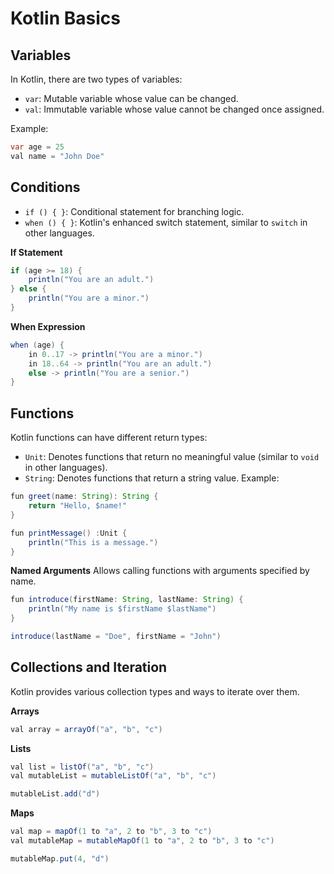# Kotlin Basics

## Variables

In Kotlin, there are two types of variables:

- `var`: Mutable variable whose value can be changed.
- `val`: Immutable variable whose value cannot be changed once assigned.

Example:
```java
var age = 25
val name = "John Doe"
```

## Conditions

- `if () { }`: Conditional statement for branching logic.
- `when () { }`: Kotlin's enhanced switch statement, similar to `switch` in other languages.

**If Statement**


```java
if (age >= 18) {
    println("You are an adult.")
} else {
    println("You are a minor.")
}
```

**When Expression**

```java
when (age) {
    in 0..17 -> println("You are a minor.")
    in 18..64 -> println("You are an adult.")
    else -> println("You are a senior.")
}
```

## Functions

Kotlin functions can have different return types:

- `Unit`: Denotes functions that return no meaningful value (similar to `void` in other languages).
- `String`: Denotes functions that return a string value.
Example:

```java
fun greet(name: String): String {
    return "Hello, $name!"
}

fun printMessage() :Unit {
    println("This is a message.")
}
```

**Named Arguments**  Allows calling functions with arguments specified by name.

```java
fun introduce(firstName: String, lastName: String) {
    println("My name is $firstName $lastName")
}

introduce(lastName = "Doe", firstName = "John")
```

## Collections and Iteration


Kotlin provides various collection types and ways to iterate over them.

**Arrays**

```java
val array = arrayOf("a", "b", "c")
```

**Lists**

```java
val list = listOf("a", "b", "c")
val mutableList = mutableListOf("a", "b", "c")

mutableList.add("d")
```


**Maps**

```java
val map = mapOf(1 to "a", 2 to "b", 3 to "c")
val mutableMap = mutableMapOf(1 to "a", 2 to "b", 3 to "c")

mutableMap.put(4, "d")

```


